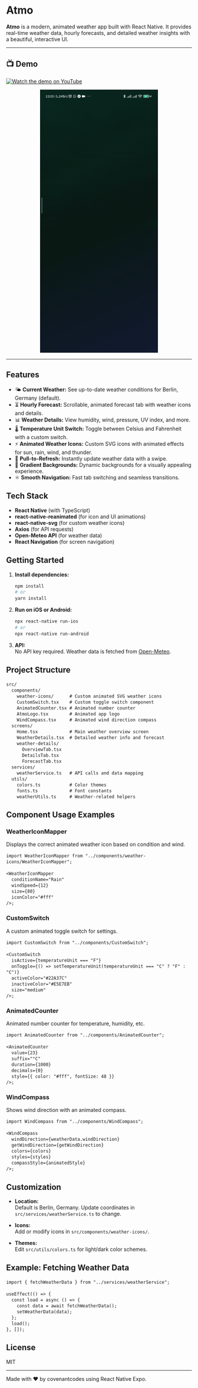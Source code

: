 # Atmo

**Atmo** is a modern, animated weather app built with React Native. It provides real-time weather data, hourly forecasts, and detailed weather insights with a beautiful, interactive UI.

---

## 📺 Demo

[![Watch the demo on YouTube](https://img.shields.io/badge/Watch%20Demo-YouTube-red?logo=youtube)](https://youtube.com/shorts/Fh3BLxyMtEs?si=vSgidVGThcoKOc93)

<p align="center">
  <img src="./assets/AtmoDemoVideo.gif" alt="Atmo Demo" width="320"/>
</p>

---

## Features

- 🌤️ **Current Weather:** See up-to-date weather conditions for Berlin, Germany (default).
- ⏳ **Hourly Forecast:** Scrollable, animated forecast tab with weather icons and details.
- 📊 **Weather Details:** View humidity, wind, pressure, UV index, and more.
- 🌡️ **Temperature Unit Switch:** Toggle between Celsius and Fahrenheit with a custom switch.
- ⚡ **Animated Weather Icons:** Custom SVG icons with animated effects for sun, rain, wind, and thunder.
- 🔄 **Pull-to-Refresh:** Instantly update weather data with a swipe.
- 🎨 **Gradient Backgrounds:** Dynamic backgrounds for a visually appealing experience.
- ⚛️ **Smooth Navigation:** Fast tab switching and seamless transitions.

## Tech Stack

- **React Native** (with TypeScript)
- **react-native-reanimated** (for icon and UI animations)
- **react-native-svg** (for custom weather icons)
- **Axios** (for API requests)
- **Open-Meteo API** (for weather data)
- **React Navigation** (for screen navigation)

## Getting Started

1. **Install dependencies:**

   ```sh
   npm install
   # or
   yarn install
   ```

2. **Run on iOS or Android:**

   ```sh
   npx react-native run-ios
   # or
   npx react-native run-android
   ```

3. **API:**  
   No API key required. Weather data is fetched from [Open-Meteo](https://open-meteo.com/).

## Project Structure

```
src/
  components/
    weather-icons/      # Custom animated SVG weather icons
    CustomSwitch.tsx    # Custom toggle switch component
    AnimatedCounter.tsx # Animated number counter
    AtmoLogo.tsx        # Animated app logo
    WindCompass.tsx     # Animated wind direction compass
  screens/
    Home.tsx            # Main weather overview screen
    WeatherDetails.tsx  # Detailed weather info and forecast
    weather-details/
      OverviewTab.tsx
      DetailsTab.tsx
      ForecastTab.tsx
  services/
    weatherService.ts   # API calls and data mapping
  utils/
    colors.ts           # Color themes
    fonts.ts            # Font constants
    weatherUtils.ts     # Weather-related helpers
```

## Component Usage Examples

### WeatherIconMapper

Displays the correct animated weather icon based on condition and wind.

```tsx
import WeatherIconMapper from "../components/weather-icons/WeatherIconMapper";

<WeatherIconMapper
  conditionName="Rain"
  windSpeed={12}
  size={80}
  iconColor="#fff"
/>;
```

### CustomSwitch

A custom animated toggle switch for settings.

```tsx
import CustomSwitch from "../components/CustomSwitch";

<CustomSwitch
  isActive={temperatureUnit === "F"}
  onToggle={() => setTemperatureUnit(temperatureUnit === "C" ? "F" : "C")}
  activeColor="#22A37C"
  inactiveColor="#E5E7EB"
  size="medium"
/>;
```

### AnimatedCounter

Animated number counter for temperature, humidity, etc.

```tsx
import AnimatedCounter from "../components/AnimatedCounter";

<AnimatedCounter
  value={23}
  suffix="°C"
  duration={1000}
  decimals={0}
  style={{ color: "#fff", fontSize: 48 }}
/>;
```

### WindCompass

Shows wind direction with an animated compass.

```tsx
import WindCompass from "../components/WindCompass";

<WindCompass
  windDirection={weatherData.windDirection}
  getWindDirection={getWindDirection}
  colors={colors}
  styles={styles}
  compassStyle={animatedStyle}
/>;
```

## Customization

- **Location:**  
  Default is Berlin, Germany. Update coordinates in `src/services/weatherService.ts` to change.

- **Icons:**  
  Add or modify icons in `src/components/weather-icons/`.

- **Themes:**  
  Edit `src/utils/colors.ts` for light/dark color schemes.

## Example: Fetching Weather Data

```tsx
import { fetchWeatherData } from "../services/weatherService";

useEffect(() => {
  const load = async () => {
    const data = await fetchWeatherData();
    setWeatherData(data);
  };
  load();
}, []);
```

## License

MIT

---

Made with ❤️ by covenantcodes using React Native Expo.
